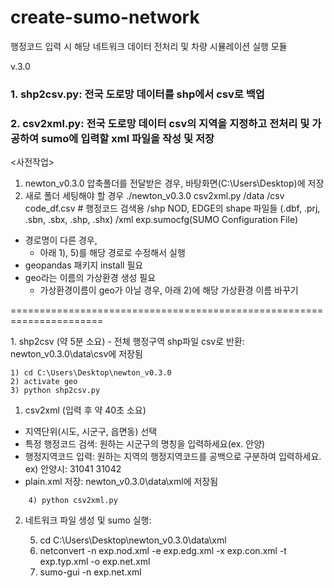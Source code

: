 # create-sumo-network
행정코드 입력 시 해당 네트워크 데이터 전처리 및 차량 시뮬레이션 실행 모듈

v.3.0
### 1. shp2csv.py: 전국 도로망 데이터를 shp에서 csv로 백업
### 2. csv2xml.py: 전국 도로망 데이터 csv의 지역을 지정하고 전처리 및 가공하여 sumo에 입력할 xml 파일을 작성 및 저장

<사전작업>

1) newton_v0.3.0 압축폴더를 전달받은 경우, 바탕화면(C:\Users\Desktop)에 저장
2) 새로 폴더 세팅해야 할 경우
./newton_v0.3.0
	csv2xml.py
	/data
		/csv
			code_df.csv # 행정코드 검색용
		/shp
			NOD, EDGE의 shape 파일들
			(.dbf, .prj, .sbn, .sbx, .shp, .shx)
		/xml
			exp.sumocfg(SUMO Configuration File)

- 경로명이 다른 경우,  
	- 아래 1), 5)를 해당 경로로 수정해서 실행
- geopandas 패키지 install 필요
- geo라는 이름의 가상환경 생성 필요
	- 가상환경이름이 geo가 아닐 경우, 아래 2)에 해당 가상환경 이름 바꾸기

======================================================================

<Anaconda Prompt>
1. shp2csv (약 5분 소요)
 - 전체 행정구역 shp파일 csv로 반환: newton_v0.3.0\data\csv에 저장됨

	1) cd C:\Users\Desktop\newton_v0.3.0
	2) activate geo
	3) python shp2csv.py

1. csv2xml (입력 후 약 40초 소요)
 - 지역단위(시도, 시군구, 읍면동) 선택  
 - 특정 행정코드 검색: 원하는 시군구의 명칭을 입력하세요(ex. 안양)
 - 행정지역코드 입력: 원하는 지역의 행정지역코드를 공백으로 구분하여 입력하세요. ex) 안양시: 31041 31042
 - plain.xml 저장: newton_v0.3.0\data\xml에 저장됨
```
	4) python csv2xml.py
```
2. 네트워크 파일 생성 및 sumo 실행: 

	5) cd C:\Users\Desktop\newton_v0.3.0\data\xml
	6) netconvert -n exp.nod.xml -e exp.edg.xml -x exp.con.xml -t exp.typ.xml -o exp.net.xml
	7) sumo-gui -n exp.net.xml
